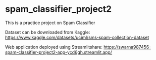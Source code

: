 ﻿# spam_classifier_project2
 
This is a practice project on Spam Classifier

Dataset can be downloaded from Kaggle: https://www.kaggle.com/datasets/uciml/sms-spam-collection-dataset

Web application deployed using Streamlitshare: https://swarna987456-spam-classifier-project2-app-ycd6gh.streamlit.app/

